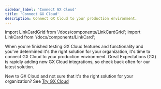 ```yaml
---
sidebar_label: 'Connect GX Cloud'
title: 'Connect GX Cloud'
description: Connect GX Cloud to your production environment.
---
```


import LinkCardGrid from '/docs/components/LinkCardGrid';
import LinkCard from '/docs/components/LinkCard';

<p class="DocItem__header-description">When you're finished testing GX Cloud features and functionality and you've determined it's the right solution for your organization, it's time to connect GX Cloud to your production environment. Great Expectations (GX) is rapidly adding new GX Cloud integrations, so check back often for our latest solution.

New to GX Cloud and not sure that it's the right solution for your organization? See [Try GX Cloud](../try_gx_cloud.md)</p>


<LinkCardGrid>
  <LinkCard topIcon label="Connect GX Cloud to Snowflake" description="Quickly start using GX Cloud with Snowflake." href="connect_snowflake" icon="/img/snowflake_icon.png" />
  <LinkCard topIcon label="Connect GX Cloud to Airflow" description="Quickly start using GX Cloud with Airflow." href="connect_airflow" icon="/img/airflow_icon.png" />
  <LinkCard topIcon label="Connect to GX Cloud with Python" description="Quickly start using GX Cloud with Python." href="connect_python" icon="/img/python_icon.svg" />
</LinkCardGrid>